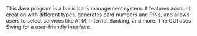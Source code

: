 This Java program is a basic bank management system. It features account creation with different types, generates card numbers and PINs, and allows users to select services like ATM, Internet Banking, and more. The GUI uses Swing for a user-friendly interface.
